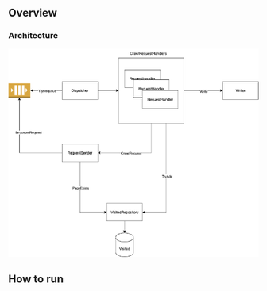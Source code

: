 ## Overview
### Architecture
![Architecture of web crawler.](/Documentation/architecture-diagram.png)

## How to run
